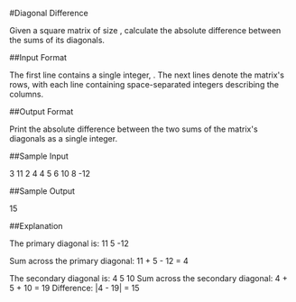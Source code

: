 #Diagonal Difference

Given a square matrix of size , calculate the absolute difference between the sums of its diagonals.

##Input Format

The first line contains a single integer, . The next  lines denote the matrix's rows, with each line containing space-separated integers describing the columns.

##Output Format

Print the absolute difference between the two sums of the matrix's diagonals as a single integer.

##Sample Input

3
11 2 4
4 5 6
10 8 -12

##Sample Output

15

##Explanation

The primary diagonal is: 
11
      5
            -12

Sum across the primary diagonal: 11 + 5 - 12 = 4

The secondary diagonal is:
            4
      5
10
Sum across the secondary diagonal: 4 + 5 + 10 = 19 
Difference: |4 - 19| = 15
